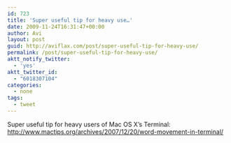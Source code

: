 ```yaml
---
id: 723
title: 'Super useful tip for heavy use…'
date: 2009-11-24T16:31:47+00:00
author: Avi
layout: post
guid: http://aviflax.com/post/super-useful-tip-for-heavy-use/
permalink: /post/super-useful-tip-for-heavy-use/
aktt_notify_twitter:
  - 'yes'
aktt_twitter_id:
  - "6018307104"
categories:
  - none
tags:
  - tweet
---
```

Super useful tip for heavy users of Mac OS X&#8217;s Terminal: <a href="http://www.mactips.org/archives/2007/12/20/word-movement-in-terminal/" rel="nofollow">http://www.mactips.org/archives/2007/12/20/word-movement-in-terminal/</a>